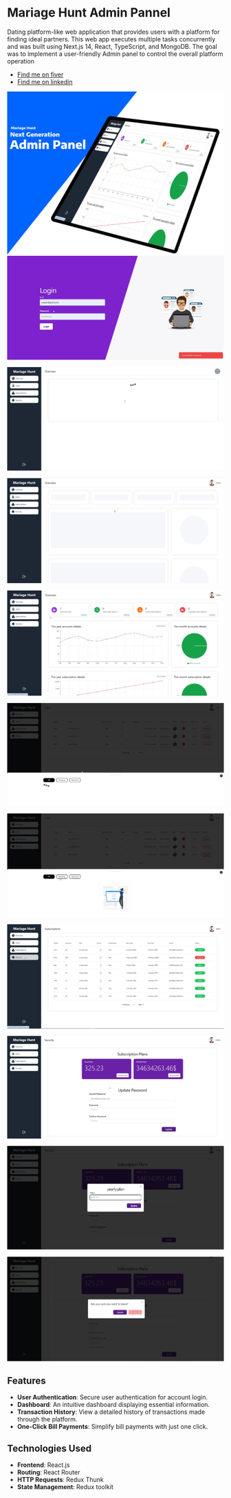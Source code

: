 # Mariage Hunt Admin Pannel

Dating platform-like web application that provides users with a
platform for finding ideal partners. This web app executes multiple
tasks concurrently and was built using Next.js 14, React, TypeScript,
and MongoDB. The goal was to implement a user-friendly Admin panel to
control the overall platform operation

- [Find me on fiver ](https://www.fiverr.com/zainbinramzan/develop-web-applications-with-mern-stack-react-node-express-moongodbplugin-react/README.md)
- [Find me on linkedin](https://www.linkedin.com/in/abu-zain-html-css-javascipt-developer/)

![Project page](./readme-images/banner.png)
![Project page](./readme-images/1.png)

![Project page](./readme-images/2.png)

![Project page](./readme-images/3.png)

![Project page](./readme-images/4.png)

![Project page](./readme-images/5.png)

![Project page](./readme-images/6.png)

![Project page](./readme-images/7.png)

![Project page](./readme-images/8.png)

![Project page](./readme-images/9.png)

![Project page](./readme-images/10.png)

## Features

- **User Authentication**: Secure user authentication for account
  login.
- **Dashboard**: An intuitive dashboard displaying essential
  information.
- **Transaction History**: View a detailed history of transactions
  made through the platform.
- **One-Click Bill Payments**: Simplify bill payments with just one
  click.

## Technologies Used

- **Frontend**: React.js
- **Routing**: React Router
- **HTTP Requests**: Redux Thunk
- **State Management**: Redux toolkit
